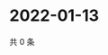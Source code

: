 # 2022-01-13

共 0 条

<!-- BEGIN WEIBO -->
<!-- 最后更新时间 Thu Jan 13 2022 00:27:25 GMT+0800 (China Standard Time) -->

<!-- END WEIBO -->

